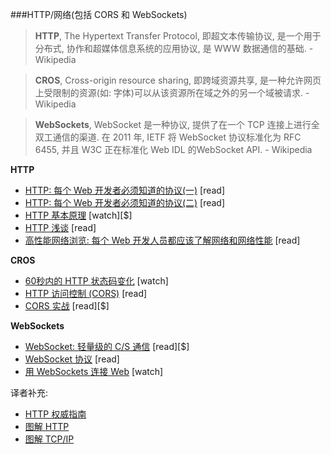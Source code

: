 ###HTTP/网络(包括 CORS 和 WebSockets)

>**HTTP**, The Hypertext Transfer Protocol, 即超文本传输协议, 是一个用于分布式, 协作和超媒体信息系统的应用协议, 是 WWW 数据通信的基础. - Wikipedia

>**CROS**, Cross-origin resource sharing, 即跨域资源共享, 是一种允许网页上受限制的资源(如: 字体)可以从该资源所在域之外的另一个域被请求. - Wikipedia

>**WebSockets**, WebSocket 是一种协议, 提供了在一个 TCP 连接上进行全双工通信的渠道. 在 2011 年, IETF 将 WebSocket 协议标准化为 RFC 6455, 并且 W3C 正在标准化 Web IDL 的WebSocket API. - Wikipedia

**HTTP**

* [HTTP: 每个 Web 开发者必须知道的协议(一)](http://code.tutsplus.com/tutorials/http-the-protocol-every-web-developer-must-know-part-1--net-31177) [read]
* [HTTP: 每个 Web 开发者必须知道的协议(二)](http://code.tutsplus.com/tutorials/http-the-protocol-every-web-developer-must-know-part-2--net-31155) [read]
* [HTTP 基本原理](http://www.pluralsight.com/courses/xhttp-fund) [watch][$]
* [HTTP 浅谈](http://code.tutsplus.com/series/http-succinctly--net-33683) [read]
* [高性能网络浏览: 每个 Web 开发人员都应该了解网络和网络性能](http://chimera.labs.oreilly.com/books/1230000000545/index.html) [read]

**CROS**

* [60秒内的 HTTP 状态码变化](http://webdesign.tutsplus.com/tutorials/http-status-codes-in-60-seconds--cms-24317) [watch]
* [HTTP 访问控制 (CORS)](https://developer.mozilla.org/en-US/docs/Web/HTTP/Access_control_CORS) [read]
* [CORS 实战](https://www.manning.com/books/cors-in-action) [read][$]

**WebSockets**

* [WebSocket: 轻量级的 C/S 通信](http://www.amazon.com/WebSocket-Client-Server-Communications-Andrew-Lombardi/dp/1449369278/ref=sr_1_1) [read][$]
* [WebSocket 协议](https://tools.ietf.org/html/rfc6455) [read]
* [用 WebSockets 连接 Web](https://code.tutsplus.com/courses/connect-the-web-with-websockets) [watch]


译者补充:

* [HTTP 权威指南](http://www.amazon.cn/gp/product/B008XFDQ14?keywords=http&qid=1445943752&ref_=sr_1_1&sr=8-1)
* [图解 HTTP](http://www.amazon.cn/gp/product/B00JTQK1L4?keywords=http&qid=1445943752&ref_=sr_1_2&sr=8-2)
* [图解 TCP/IP](http://www.amazon.cn/gp/product/B00DMS9990?keywords=http&qid=1445943752&ref_=sr_1_3&sr=8-3)

